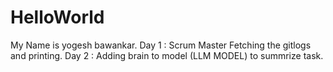 

# HelloWorld
My Name is yogesh bawankar.
Day 1 : Scrum Master Fetching the gitlogs and printing. 
Day 2 : Adding brain to model (LLM MODEL) to summrize task. 
